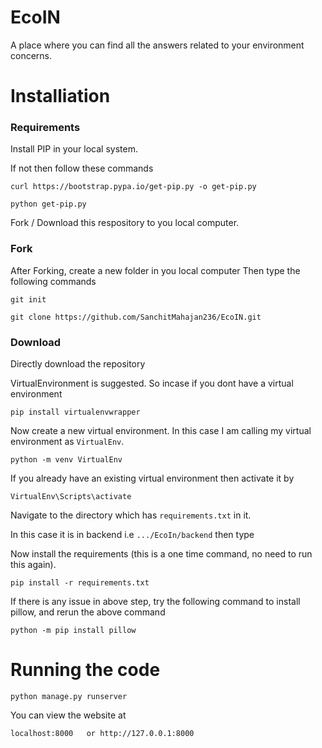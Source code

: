 # EcoIN
A place where you can find all the answers related to your environment concerns.

# Installiation
### Requirements
Install PIP in your local system.

If not then follow these commands
```
curl https://bootstrap.pypa.io/get-pip.py -o get-pip.py
```
```
python get-pip.py
```
Fork / Download this respository to you local computer.
### Fork
After Forking,
create a new folder in you local computer
Then type the following commands
```
git init
```
```
git clone https://github.com/SanchitMahajan236/EcoIN.git
```
### Download
Directly download the repository

VirtualEnvironment is suggested. So incase if you dont have a virtual environment
```
pip install virtualenvwrapper
```
Now create a new virtual environment.
In this case I am calling my virtual environment as `VirtualEnv`.
```
python -m venv VirtualEnv
```

If you already have an existing virtual environment then activate it by
```
VirtualEnv\Scripts\activate
```
Navigate to the directory which has `requirements.txt` in it.

In this case it is in backend
i.e `.../EcoIn/backend`
then type

Now install the requirements (this is a one time command, no need to run this again).
```
pip install -r requirements.txt
```
If there is any issue in above step, try the following command to install pillow, and rerun the above command
```
python -m pip install pillow
```

# Running the code

```
python manage.py runserver
```

You can view the website at
```
localhost:8000   or http://127.0.0.1:8000
```